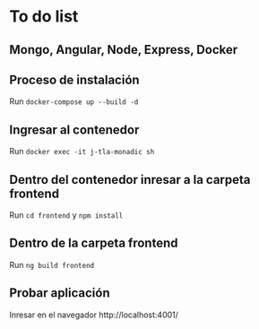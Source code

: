 # To do list

## Mongo, Angular, Node, Express, Docker

## Proceso de instalación

Run `docker-compose up --build -d`

## Ingresar al contenedor

Run `docker exec -it j-tla-monadic sh`

## Dentro del contenedor inresar a la carpeta frontend

Run `cd frontend` y `npm install`

## Dentro de la carpeta frontend

Run `ng build frontend`

## Probar aplicación

Inresar en el navegador http://localhost:4001/
